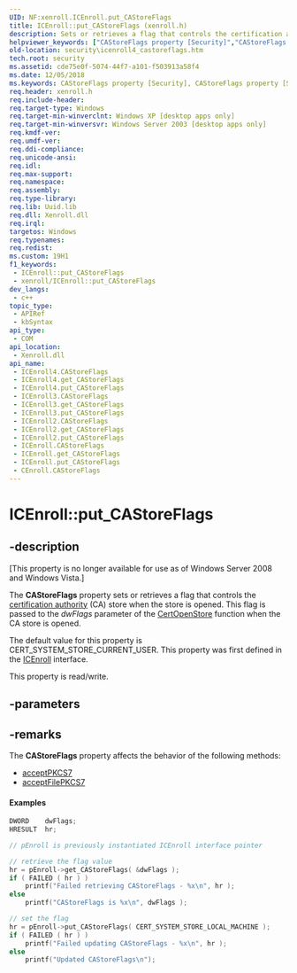 ```yaml
---
UID: NF:xenroll.ICEnroll.put_CAStoreFlags
title: ICEnroll::put_CAStoreFlags (xenroll.h)
description: Sets or retrieves a flag that controls the certification authority (CA) store when the store is opened.
helpviewer_keywords: ["CAStoreFlags property [Security]","CAStoreFlags property [Security]","CEnroll object","CAStoreFlags property [Security]","ICEnroll interface","CAStoreFlags property [Security]","ICEnroll2 interface","CAStoreFlags property [Security]","ICEnroll3 interface","CAStoreFlags property [Security]","ICEnroll4 interface","CEnroll object [Security]","CAStoreFlags property","ICEnroll interface [Security]","CAStoreFlags property","ICEnroll.CAStoreFlags","ICEnroll.put_CAStoreFlags","ICEnroll2 interface [Security]","CAStoreFlags property","ICEnroll2.CAStoreFlags","ICEnroll2::get_CAStoreFlags","ICEnroll2::put_CAStoreFlags","ICEnroll3 interface [Security]","CAStoreFlags property","ICEnroll3.CAStoreFlags","ICEnroll3::get_CAStoreFlags","ICEnroll3::put_CAStoreFlags","ICEnroll4 interface [Security]","CAStoreFlags property","ICEnroll4.CAStoreFlags","ICEnroll4::CAStoreFlags","ICEnroll4::get_CAStoreFlags","ICEnroll4::put_CAStoreFlags","ICEnroll::get_CAStoreFlags","ICEnroll::put_CAStoreFlags","put_CAStoreFlags","security.icenroll4_castoreflags","xenroll/ICEnroll2::CAStoreFlags","xenroll/ICEnroll2::get_CAStoreFlags","xenroll/ICEnroll2::put_CAStoreFlags","xenroll/ICEnroll3::CAStoreFlags","xenroll/ICEnroll3::get_CAStoreFlags","xenroll/ICEnroll3::put_CAStoreFlags","xenroll/ICEnroll4::CAStoreFlags","xenroll/ICEnroll4::get_CAStoreFlags","xenroll/ICEnroll4::put_CAStoreFlags","xenroll/ICEnroll::CAStoreFlags","xenroll/ICEnroll::get_CAStoreFlags","xenroll/ICEnroll::put_CAStoreFlags"]
old-location: security\icenroll4_castoreflags.htm
tech.root: security
ms.assetid: cde75e0f-5074-44f7-a101-f503913a58f4
ms.date: 12/05/2018
ms.keywords: CAStoreFlags property [Security], CAStoreFlags property [Security],CEnroll object, CAStoreFlags property [Security],ICEnroll interface, CAStoreFlags property [Security],ICEnroll2 interface, CAStoreFlags property [Security],ICEnroll3 interface, CAStoreFlags property [Security],ICEnroll4 interface, CEnroll object [Security],CAStoreFlags property, ICEnroll interface [Security],CAStoreFlags property, ICEnroll.CAStoreFlags, ICEnroll.put_CAStoreFlags, ICEnroll2 interface [Security],CAStoreFlags property, ICEnroll2.CAStoreFlags, ICEnroll2::get_CAStoreFlags, ICEnroll2::put_CAStoreFlags, ICEnroll3 interface [Security],CAStoreFlags property, ICEnroll3.CAStoreFlags, ICEnroll3::get_CAStoreFlags, ICEnroll3::put_CAStoreFlags, ICEnroll4 interface [Security],CAStoreFlags property, ICEnroll4.CAStoreFlags, ICEnroll4::CAStoreFlags, ICEnroll4::get_CAStoreFlags, ICEnroll4::put_CAStoreFlags, ICEnroll::get_CAStoreFlags, ICEnroll::put_CAStoreFlags, put_CAStoreFlags, security.icenroll4_castoreflags, xenroll/ICEnroll2::CAStoreFlags, xenroll/ICEnroll2::get_CAStoreFlags, xenroll/ICEnroll2::put_CAStoreFlags, xenroll/ICEnroll3::CAStoreFlags, xenroll/ICEnroll3::get_CAStoreFlags, xenroll/ICEnroll3::put_CAStoreFlags, xenroll/ICEnroll4::CAStoreFlags, xenroll/ICEnroll4::get_CAStoreFlags, xenroll/ICEnroll4::put_CAStoreFlags, xenroll/ICEnroll::CAStoreFlags, xenroll/ICEnroll::get_CAStoreFlags, xenroll/ICEnroll::put_CAStoreFlags
req.header: xenroll.h
req.include-header: 
req.target-type: Windows
req.target-min-winverclnt: Windows XP [desktop apps only]
req.target-min-winversvr: Windows Server 2003 [desktop apps only]
req.kmdf-ver: 
req.umdf-ver: 
req.ddi-compliance: 
req.unicode-ansi: 
req.idl: 
req.max-support: 
req.namespace: 
req.assembly: 
req.type-library: 
req.lib: Uuid.lib
req.dll: Xenroll.dll
req.irql: 
targetos: Windows
req.typenames: 
req.redist: 
ms.custom: 19H1
f1_keywords:
 - ICEnroll::put_CAStoreFlags
 - xenroll/ICEnroll::put_CAStoreFlags
dev_langs:
 - c++
topic_type:
 - APIRef
 - kbSyntax
api_type:
 - COM
api_location:
 - Xenroll.dll
api_name:
 - ICEnroll4.CAStoreFlags
 - ICEnroll4.get_CAStoreFlags
 - ICEnroll4.put_CAStoreFlags
 - ICEnroll3.CAStoreFlags
 - ICEnroll3.get_CAStoreFlags
 - ICEnroll3.put_CAStoreFlags
 - ICEnroll2.CAStoreFlags
 - ICEnroll2.get_CAStoreFlags
 - ICEnroll2.put_CAStoreFlags
 - ICEnroll.CAStoreFlags
 - ICEnroll.get_CAStoreFlags
 - ICEnroll.put_CAStoreFlags
 - CEnroll.CAStoreFlags
---
```


# ICEnroll::put_CAStoreFlags


## -description

<p class="CCE_Message">[This property is no longer available for use as of Windows Server 2008 and Windows Vista.]

The <b>CAStoreFlags</b> property sets or retrieves a flag that controls the <a href="https://docs.microsoft.com/windows/desktop/SecGloss/c-gly">certification authority</a> (CA) store when the store is opened. This flag is  passed to the <i>dwFlags</i> parameter of the <a href="https://docs.microsoft.com/windows/desktop/api/wincrypt/nf-wincrypt-certopenstore">CertOpenStore</a> function when the CA store is opened.

The default value for this property is CERT_SYSTEM_STORE_CURRENT_USER.  This property was first defined in the <a href="https://docs.microsoft.com/windows/desktop/api/xenroll/nn-xenroll-icenroll">ICEnroll</a> interface.

This property is read/write.

## -parameters

## -remarks

The <b>CAStoreFlags</b> property affects the behavior of the following methods:

<ul>
<li>
<a href="https://docs.microsoft.com/windows/desktop/api/xenroll/nf-xenroll-icenroll-acceptpkcs7">acceptPKCS7</a>
</li>
<li>
<a href="https://docs.microsoft.com/windows/desktop/api/xenroll/nf-xenroll-icenroll-acceptfilepkcs7">acceptFilePKCS7</a>
</li>
</ul>



#### Examples


```cpp
DWORD    dwFlags;
HRESULT  hr;

// pEnroll is previously instantiated ICEnroll interface pointer

// retrieve the flag value
hr = pEnroll->get_CAStoreFlags( &dwFlags );
if ( FAILED ( hr ) )
    printf("Failed retrieving CAStoreFlags - %x\n", hr );
else
    printf("CAStoreFlags is %x\n", dwFlags );

// set the flag
hr = pEnroll->put_CAStoreFlags( CERT_SYSTEM_STORE_LOCAL_MACHINE );
if ( FAILED ( hr ) )
    printf("Failed updating CAStoreFlags - %x\n", hr );
else
    printf("Updated CAStoreFlags\n");
```

